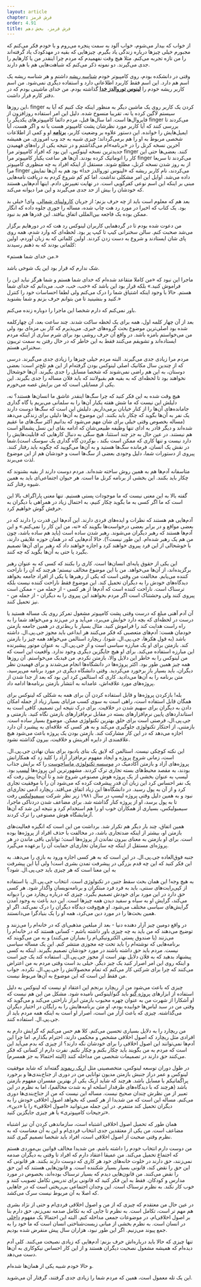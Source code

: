 ```yaml
---
layout: article
chapter: فرش قرمز
order: 4.91
title: فرش قرمز، بخش دهم
---
```



از خواب که بیدار می‌شوم، خواب آلود به سمت پنجره می‌روم و با خودم فکر می‌کنم که مجبورم خیلی چیزها درباره زندگی یاد بگیرم. چیزهایی که بقیه در مهدکودک یاد گرفته‌اند را من تازه تجربه می‌کنم. مثلا هیچ وقت نفهمیدم که مردم چرا اینقدر من یا کارهایم را جدی می‌گیرند. دو نمونه ذکر می‌کنم که شباهت‌هایی هم با هم دارند.

وقتی در دانشکده بودم، روی کامپیوتر خودم <abbr title="root - بالاترین سطح دسترسی در سیستم‌های یونیکس">شناسه ریشه</abbr > داشتم و هر شناسه ریشه یک اسم هم دارد. این اسم فقط کاربرد اطلاعاتی دارد و استفاده دیگری نمی‌شود. من اسم کاربر ریشه خودم را <abbr title="Linus God Torvalds">**لینوس توروالدز خدا**</abbr > گذاشته بودم. من خدای ماشینی بودم که در دفتر کارم قرار داشت. 

این روزها، finger کردن یک کاربر روی یک ماشین دیگر به منظور اینکه چک کنیم که آیا به سیستم لاگین کرده یا نه، تقریبا منسوخ شده. دلیل این امر استفاده روزافزون از فایروال‌ها است. اما سال‌ها قبل، مردم دائما کامپیوترهای یکدیگر را finger می‌کردند تا بررسی کنند که آیا کاربر مورد نظرشان پشت کامپیوتر هست یا نه و اگر هست، آیا ایمیل‌هایش را خوانده. این دستور علاوه بر وضعیت کاربر، <abbr title="Plan">**برنامه**</abbr > او و کمی از اطلاعات شخصی مربوط به او را هم برمی‌گرداند؛ چیزی شبیه به جد وب امروزی. من همیشه آخرین نسخه کرنل را در «برنامه»ام می‌گذاشتم و در نتیجه یکی از راه‌های فهمیدن جدیدترین نسخه لینوکس، این بود که افراد کامپیوتر مرا finger کنند. بعضی‌ها حتی این کار را اتوماتیک کرده بودند. آن‌ها هر ساعت یکبار کامپیوتر مرا finger می‌کردند تا سریعا از به روز شدن نسخه کرنل، مطلع شوند. مستقل از اینکه افراد به چه منظوری کامپیوتر مرا finger می‌کردند، نام کاربر ریشه که «لینوس توروالدز خدا» بود هم به آن‌ها نمایش داده می‌شد. اوایل این امر مشکلی نداشت. اما کم کم شروع کردم به دریافت نامه‌هایی مبنی بر اینکه این اسم نوعی کفرگویی است. در نهایت تغییرش دادم. اینها آدم‌هایی هستند که خودشان را بیش از حد جدی می‌گیرند و این مرا دیوانه می‌کند. 

بعد هم که معلوم است باید از چه حرف بزنم؛ از جریان <abbr title="North Carolina">کارولینای شمالی</abbr >. وای! خیلی بد بود. یک کتاب که اخیرا در مورد رد هت چاپ شده، مساله را جوری جلوه داده که انگار ممکن بوده یک فاجعه بین‌المللی اتفاق بیافتد. این قدرها هم بد نبود.

من دعوت شده بودم تا در گردهمایی کاربران لینوکس رد هت که در دورهایم برگزار می‌شد صحبت کنم. سالن سخنرانی کیپ تا کیپ پر بود. لحظه‌ای که وارد شدم، همه روی پای شان ایستادند و شروع به دست زدن کردند. اولین کلماتی که به زبان آوردم، اولین کلماتی بودند که به ذهنم رسیدند: 

«من خدای شما هستم.» 

شک ندارم که قرار بود این یک شوخی باشد.

ماجرا این نبود که «من کاملا متقاعد شده‌ام که خدای شما هستم و شما هرگز نباید این را فراموش کنید.» بلکه قرار بود این باشد که «خب، خب، خب. می‌دانم که خدای شما هستم. حالا با وجود اینکه اشتیاق شما را درک می‌کنم ولی لطفا احساسات خود را کنترل کنید و بنشینید تا من بتوانم حرف بزنم و شما بشنوید.»

باور نمی‌کنم که دارم شخصا این ماجرا را دوباره زنده می‌کنم. 

بعد از آن چهار کلمه اول، همه برای یک لحظه ساکت شدند. چند ساعت بعد، آن چهارکلمه شده بود اصلی‌ترین موضوع بحث گروه‌های خبری. می‌پذیرم که کار بی مزه‌ای بود ولی من می‌خواستم بامزه باشد. در واقع آن حرف روشی بود برای شرم ساری از اینکه مردم ایستاده‌اند و تشویقم می‌کنند فقط به این خاطر که در حال رفتن به سمت تریبون سخنرانی هستم. 

مردم مرا زیادی جدی می‌گیرند. البته مردم خیلی‌ چیزها را زیادی جدی می‌گیرند. درسی که از چندین سال مکانیک اصلی لینوکس بودن گرفته‌ام از این هم تلخ‌تر است: بعضی دوستان، به این هم راضی نمی‌شوند که شخصا مسایل را جدی بگیرند. آن‌ها خوشحال نخواهند بود تا لحظه‌ای که به بقیه هم بقبولانند که باید فلان مساله را جدی بگیرند. این یکی از مسایلی است که من برایش غصه می‌خورم. 

هیچ وقت شده به این فکر کنید که چرا سگ‌ها اینقدر عاشق ما انسان‌ها هستند؟ نه، دلیلش این نیست که ما شش هفته یکبار آن‌ها را به سلمانی می‌بریم یا گاه گداری جامانده‌های آن‌ها را از کنار خیابان برمی‌داریم. دلیلش این است که سگ‌ها دوست دارند یک نفر به آن‌ها بگوید که چکار باید بکنند. این موضوع به آن‌ها دلیلی برای زندگی می‌دهد (مساله بخصوص وقتی خیلی برای شان مهم می‌شود که بدانیم اکثر سگ‌های ما عقیم شده‌اند  و دیگر قادر به ادای تنها وظیفه طبیعی‌شان که ادامه بقای این نسل پشمالو است هم نیستند. در عین حال به جز چند استثنا، هیچ سگی به دنبال کارهایی که قابلیت‌هایش را دارد نیست و تنها کاری که ممکن است بکند ، بوکردن گاه گداری یک سوسک است).شما در نقش یک انسان، فرمانده سگ‌ها هستید و به آن‌ها می‌گویید که چگونه باید رفتار کنند. پیروی از دستورات شما، دلیل وجودی بعضی از سگ‌ها است و خودشان هم از این موضوع لذت می‌برند. 

متاسفانه آدم‌ها هم به همین روش ساخته شده‌اند. مردم دوست دارند از بقیه بشنوند که چکار باید بکنند. این بخشی از برنامه کرنل ما است. هر حیوان اجتماعی‌ای باید به همین شیوه رفتار کند. 

گفته بالا به این معنی نیست که ما موجودات پستی هستیم. تنها معنی پاراگراف بالا این است که ما اگر کسی به ما بگوید چکار کنیم، به احتمال زیاد در همراهی با دیگران به حرفش گوش خواهیم کرد. 

آدم‌هایی هم هستند که نظرات و ایده‌های فردی دارند. این آدم‌ها این قدرت را دارند که در بعضی مواقع و در برابر بعضی درخواست‌ها بگویند که «نه، من این کار را نمی‌کنم.» و این آدم‌ها هستند که رهبر دیگران می‌شوند. رهبر شدن ساده است (باید هم ساده باشد، چون من هم یک رهبر شده‌ام. این طور نیست؟). حالا آدم‌هایی که در همان حوزه علایقی دارند، با خوشحالی از این فرد پیروی خواهند کرد و اجازه خواهند داد که رهبر برای آن‌ها تصمیم بگیرد یا حتی به آن‌ها بگوید که چه کنند. 

این یکی از حقوق پایه‌ای انسان‌ها است. کاری را بکنند که کسی که به عنوان رهبر برگزیده‌اند، از آن‌ها می‌خواهد. من با این موضوع مخالف نیستم؛ هرچند که آن را ناراحت کننده می‌یابم. مخالفت من وقتی است که یکی از رهبرها یا یکی از افراد جامعه بخواهد دیدگاه‌های خودش را به دیگران تحمیل کند. این موضوع فقط ناراحت کننده نیست بلکه ترسناک است. ناراحت کننده است که آدم‌ها از هر کسی - از جمله من - ممکن است پیروی کنند ولی وحشتناک‌ است اگر مردم بخواهند این پیروی را به دیگران - از جمله من - نیز تحمیل کنند. 

آن آدم آهنی مبلغ که درست وقتی پشت کامپیوتر مشغول تمرکز روی یک مساله هستید یا درست در لحظه‌ای که بچه دارد خوابش می‌برد، می‌آید و در می‌زند و می‌خواهد شما را به راه راست هدایت کند را فراموش کنید. مثال بسیار با ربط‌تری در همین جامعه بازمتن خودمان هست: آدم‌های متعصبی که فکر می‌کنند هر ابداعی باید مجوز جی.پی.ال. داشته باشد (به قول هکرها، جی.پی.ال. شود). ریچارد استالمن می‌خواهد همه چیز را بازمتن کند. بازمتن برای او یک مبارزه سیاسی است و از جی.پی.ال. به عنوان موتور پیشبرنده این مبارزه استفاده می‌کند. برای او هیچ جایگزین دیگری وجود ندارد. واقعیت این است که من لینوکس را به خاطر این دلایل والا، بازمتن نکردم. من فیدبک می‌خواستم. آن روزها همه چیز همین طور بود. اکثر پروژه‌ها در دانشگاه‌ها انجام می‌شدند و برای فهمیدن نظر دیگران، باید بسیار باز برخورد می‌کردید. وقتی دانشگاه دیگری در مورد برنامه می‌پرسید، متن برنامه را به آن‌ها می‌دادید. کاری که استالمن کرد این بود که بعد از جدا شدن از پروژه‌های مورد علاقه‌اش، عامدانه به انتشار بازمتن برنامه‌ها ادامه داد. 

بله! بازکردن پروژه‌ها و قابل استفاده کردن آن برای همه به شکلی که لینوکس برای همگان قابل استفاده است، راهی است به سوی کسب مزایای بسیار زیاد از جمله امکان دادن به دیگران برای سهیم شدن در خلاقیت. برای درک نتیجه این تصمیم، کافی است به استانداردهای پایین نرم‌افزارهای بسته در مقابل نرم‌افزارهای بازمتن نگاه کنید. بازمتنی و جی.پی.ال، فرصتی است برای خلق بهترین تکنولوژی ممکن. موضوع بسیار ساده است. بازمتنی، از احتکار تکنولوژی جلوگیری می‌کند و به هر کسی که علاقه‌ای به پیشبرد آن دارد اجازه می‌دهد که در این کار مشارکت کند. بازمتن بودن یک پروژه باعث می‌شود هیچ علاقمندی از دایره آفرینش و خلاقیت، بیرون گذاشته نشود. 

این نکته کوچکی نیست. استالمن که لایق یک بنای یادبود برای بنیان نهادن جی.پی.ال. است، زمانی شروع پروژه و ایجاد مفهوم نرم‌افزار آزاد را کلید زد که همکارانش پروژه‌های آزاد و بازمتن آکادمیک در <abbr title="همان دانشگاه MIT معروف">موسسه تکنولوژی ماساچوست</abbr > را که برایش جذاب بودند، به مقصد محیط‌های بسته تجاری ترک کردند. مشهورترین این پروژه‌ها <abbr title="LISP - زبانی که در حوزه‌های هوش مصنوعی شهرت بسیاری داشت و هنوز هم در این حوزه و حوزه‌های دیگر از آن استفاده می‌شود.">لیسپ</abbr > بود. لیسپ به عنوان بخشی از یک پروژه هوش مصنوعی شروع شد و تا آن‌جا پیش رفت که یک نفر احساس کرد این زبان آن قدر پیشرفت کرده که می‌شود آن را با موفقیت تجاری کرد و از آن به پول رسید. در دانشگاه‌ها این زیاد اتفاق می‌افتد. ریچارد آدمی تجاری‌ای نبود و به همین دلیل وقتی پروژه لیسپ در سال ۱۹۸۱ زیر نظر شرکت <abbr title="Symbolics">سیمبولیکس</abbr > رفت تا به پول برسد، او از پروژه کنار گذاشته شد. برای مضاعف شدن دردناکی ماجرا، سیمبولیکس، بسیاری از همکاران خوب او را هم استخدام کرد و نتیجه این شد که آن‌ها آزمایشگاه هوش مصنوعی را ترک کردند. 

همین اتفاق،‌ چند بار دیگر هم تکرار شد. برداشت من این است که انگیزه فعالیت‌های بازمتن او، بیشتر از اینکه ضدتجاری باشد، در مخالفت با حذف افراد از پروژه‌ها بوده است. برای او بازمتن به معنای بیرون نماندن از پروژه‌ها است؛ توانایی باقی ماندن در هر پروژه‌ای مستقل از اینکه چه سازمان تجاری‌ای حمایت آن را برعهده می‌گیرد. 

جنبه فوق‌العاده جی.پی.ال. در این است که به هر کسی اجازه ورود به بازی را می‌دهد. به این فکر کنید که این چه قدم بزرگی در پیشرفت تمدن بشری است! ولی آیا این پیشرفت به این معنا است که هر چیزی باید جی.پی.ال. شود؟ 

به هیچ وجه! این همان بحث سقط جنین در تکنولوژی است. انتخاب جی.پی.ال. یا استفاده از کپی‌رایت‌های سنتی، باید به فرد فرد مبتکران و برنامه‌نویسان واگذار شود. هر کسی حق دارد در این مورد برای خودش تصمیم بگیرد. چیزی که درباره ریچارد من را دیوانه می‌کند، گرایش او به سیاه و سفید دیدن همه چیزها است. این دید باعث به وجود آمدن گرایش‌های سیاسی مختلف می‌شود. او هیچ‌وقت دیدگاه دیگران را درک نمی‌کند. اگر او همین بحث‌ها را در مورد دین می‌کرد، همه او را یک بنیادگرا می‌دانستند. 

در واقع دومین چیز آزار دهنده دنیا - بعد از مبلغین مذهبی‌ای که در خانه‌ام را می‌زنند و توضیح می‌دهند که من باید به چه چیزی باور داشته باشم - کسانی هستند که در خانه‌ام را می‌زنند (یا صندوق پستی الکترونیکی‌ام را بمباران می‌کنند) و به من می‌گویند که برنامه‌هایی که نوشته‌ام را باید تحت چه مجوزی منتشر کنم. این یک مساله سیاسی نیست. مردم باید حق داشته باشند در مورد خودشان تصمیم بگیرند. اینکه به کسی پیشنهاد بدهید که به فلان دلایل بهتر است از مجوز جی.پی.ال. استفاده کند یک چیز است و اینکه روی این امر اصرار کنید یک چیز دیگر. خیلی بد است وقتی مردم به من اعتراض می‌کنند که چرا برای شرکتی کار می‌کنم که تمام محصولاتش را جی.پی.ال. نکرده. جواب من فقط این است که این موضوع به آن‌ها مربوط نیست. 

چیزی که باعث می‌شود من از ریچارد برنجم این اعتقاد او نیست که لینوکس به دلیل استفاده از ابزارهای <abbr title="GNU - پروژه‌ای که توسط استالمن و به منظور تولید یک سیستم عامل آزاد شروع شده است">پروژه گنو</abbr > باید گنو/لینوکس نامیده شود. مشکل من این هم نیست که او آشکارا از شهرت من به عنوان چهره محبوب بازمتن ابراز ناراحتی می‌کند و می‌گوید که وقتی من در سبد لباس‌ها خوابیده بودم، او متن برنامه‌هایش را به رایگان در اختیار دیگران می‌گذاشته. چیزی که باعث آزار من است، اصرار او است به اینکه همه مردم باید از جی.پی.ال. استفاده کنند. 

من ریچارد را به دلایل بسیاری تحسین می‌کنم. کلا هم حس می‌کنم که گرایش دارم به افرادی مثل ریچارد که اصول اخلاقی مشخص و محکمی دارند، احترام بگذارم. اما چرا این آدم‌ها نمی‌توانند این اصول اخلاقی را برای خودشان نگه دارند؟ از چیزی که بدم می‌آید این است که مردم به من بگویند باید چکار بکنم و چکار نکنم. نفرت دارم از کسانی که فکر می‌کنند حق دارند در  تصمیمات شخصی من مداخله کنند (البته احتمالا به جز همسرم).

در طول دوران توسعه لینوکس، متخصصینی مثل <abbr title="Eric Raymond - از شخصیت‌های بسیار مهم دنیای آزاد که حمایت‌های او از جنبش‌های اجتماعی و سیاسی نیز شهرت دارد">اریک ریموند</abbr > گفته‌اند که شاید موفقیت لینوکس و عمر دراز جنبش بازمتن مدیون توانایی من در دوری از جناح‌بندی‌ها و برخورد پراگماتیکم با مسایل باشد. هرچند که شاید اریک یکی از بهترین مفسران مفهوم بازمتن باشد (هرچند که با دیدگاه‌های طرفدار اسلحه او به شدت مخالفم)، اما به نظرم در این تعبیر از من نظرش چندان صحیح نیست. مساله این نیست که من از جناح‌بندی‌ها دوری می‌کنم. مساله این است که من شدیدا از هر کسی که بخواهد اصول اخلاقی خودش را به دیگران تحمیل کند متنفرم. در این جمله می‌توانید «اصول اخلاقی» را با «دین»، «ترجیحات کامپیوتری» یا هر چیزی جایگزین کنید.

همان طور که تحمیل اصول اخلاقی اشتباه است، سازماندهی کردن آن نیز اشتباه مضاعف است. من یکی از معتقدین جدی انتخاب فردی‌ام و این به آن معناست که به نظرم وقتی صحبت از اصول اخلاقی است، افراد باید شخصا تصمیم گیری کنند.

من دوست دارم انتخاب خودم را داشته باشم. من شدیدا مخالف قوانین بی‌موردی هستم که اجتماع تحمیل می‌کند. من عمیقا اعتقاد دارم که افراد تا وقتی به دیگران صدمه نمی‌زنند، حق دارند در خلوت خانه‌های خود هر کاری که دوست دارند بکنند. هر قانونی که این حق را نقض کند، قانونی بسیار بسیار شکننده است. و قانون‌هایی هستند که این حق را نقض می‌کنند. من قانون‌هایی دیدم که بسیار ترسناک بوده‌اند، بخصوص در مورد مدارس و کودکان. فقط به این فکر کنید که قانونی برای تدریس تکامل تصویب کنند و خوب کار نکند. به نظرم ترسناک است. این وجدان اجتماعی بی‌ریختی است که در جاهایی که اصلا به آن مربوط نیست سرک می‌کشد. 

در عین حال من معتقدم که چیزی که از من و اصول اخلاقی فردی‌ام و حتی از نژاد بشری هم مهم تر است، تکامل است. به نظرم تا جایی که به تکامل صدمه نمی‌زنم، حق دارم بنا بر اصول اخلاقی‌ام، در موضوعات جمعی مداخله کنم. البته این احتمالا یک مفهوم <abbr title="Build in">داخلی</abbr > در انسان است. به نظرم بخشی از مبانی زیست‌شناختی انسان است که ما خود را به جمع پیوند می‌زنیم. اگر این طور نبود، هزاران سال پیش منقرض شده بودیم. 

تنها چیزی که حالا باید درباره‌اش حرف بزنم: آدم‌هایی که زیادی نصیحت می‌کنند. کلی آدم دیده‌ام که همیشه مشغول نصحیت دیگران هستند و از این کار احساس نیکوکاری به آن‌ها دست می‌دهد. 

و حالا خودم شبیه یکی از همان‌ها شده‌ام. 

این یک تله معمول است، همین که مردم شما را زیادی جدی گرفتند، گرفتار آن می‌شوید. 



